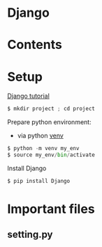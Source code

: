 # Django

# Contents

# Setup

[Django tutorial](https://docs.djangoproject.com/en/3.1/intro/tutorial01/)

```python
$ mkdir project ; cd project
```

Prepare python environment:

+ via python [venv](https://docs.python.org/3/tutorial/venv.html)

```python
$ python -m venv my_env
$ source my_env/bin/activate
```

Install Django

```python
$ pip install Django
```

# Important files

## setting.py
